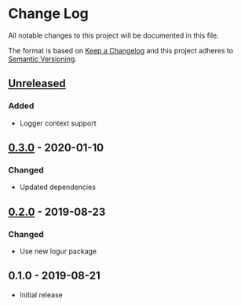 # Change Log


All notable changes to this project will be documented in this file.

The format is based on [Keep a Changelog](http://keepachangelog.com/en/1.0.0/)
and this project adheres to [Semantic Versioning](http://semver.org/spec/v2.0.0.html).


## [Unreleased]

### Added

- Logger context support


## [0.3.0] - 2020-01-10

### Changed

- Updated dependencies


## [0.2.0] - 2019-08-23

### Changed

- Use new logur package


## 0.1.0 - 2019-08-21

- Initial release


[Unreleased]: https://github.com/logur/adapter-zerolog/compare/v0.3.0...HEAD
[0.3.0]: https://github.com/logur/adapter-zerolog/compare/v0.2.0...v0.3.0
[0.2.0]: https://github.com/logur/adapter-zerolog/compare/v0.1.0...v0.2.0
